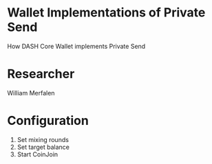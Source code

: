 # Wallet Implementations of Private Send
How DASH Core Wallet implements Private Send

# Researcher
William  Merfalen

# Configuration
1. Set mixing rounds
2. Set target balance
3. Start CoinJoin

